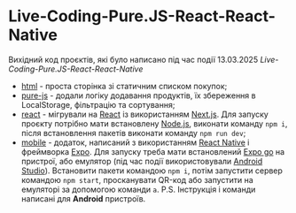 # Live-Coding-Pure.JS-React-React-Native

Вихідний код проєктів, які було написано під час події 13.03.2025 _Live-Coding-Pure.JS-React-React-Native_

- [html](./html/) - проста сторінка зі статичним списком покупок;
- [pure-js](./pure-js/) - додали логіку додавання продуктів, їх збереження в LocalStorage, фільтрацію та сортування;
- [react](./react/) - мігрували на [React](https://react.dev/) із використанням [Next.js](https://nextjs.org/docs/app/getting-started/installation). Для запуску проєкту потрібно мати встановлену [Node.js](https://nodejs.org/en), виконати команду `npm i`, після встановлення пакетів виконати команду `npm run dev`;
- [mobile](./mobile/) - додаток, написаний з використанням [React Native](./https://reactnative.dev/) і фреймворка [Expo](https://expo.dev/). Для запуску треба мати встановлений [Expo go](https://play.google.com/store/apps/details?id=host.exp.exponent&hl=en&pli=1) на пристрої, або емулятор (під час події використовували [Android Studio](https://developer.android.com/studio)). Встановити пакети командою `npm i`, потім запустити сервер командою `npm start`, просканувати QR-код або запустити на емуляторі за допомогою команди `a`. P.S. Інструкція і команди написані для **Android** пристроїв.
